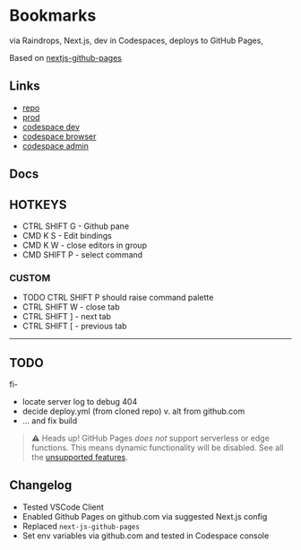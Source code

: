 # Bookmarks 

via Raindrops, Next.js, dev in Codespaces, deploys to GitHub Pages,

Based on [nextjs-github-pages](https://github.com/gregrickaby/nextjs-github-pages)

## Links
- [repo](https://github.com/seeReadCode/bookmarks)
- [prod](https://seereadcode.github.io/bookmarks/)
- [codespace dev](https://shiny-lamp-wpjpj5q7vj3ggw9.github.dev/)
- [codespace browser](https://shiny-lamp-wpjpj5q7vj3ggw9-4205.app.github.dev/)
- [codespace admin](https://github.com/codespaces?repository_id=1036822786)


## Docs

## HOTKEYS
- CTRL SHIFT G - Github pane
- CMD K S - Edit bindings
- CMD K W - close editors in group
- CMD SHIFT P - select command

### CUSTOM
- TODO CTRL SHIFT P should raise command palette
- CTRL SHIFT W - close tab
- CTRL SHIFT ] - next tab
- CTRL SHIFT [ - previous tab


---
## TODO
fi-
- locate server log to debug 404
- decide deploy.yml (from cloned repo) v. alt from github.com
- ... and fix build
> ⚠️ Heads up! GitHub Pages _does not_ support serverless or edge functions. This means dynamic functionality will be disabled. See all the [unsupported features](https://nextjs.org/docs/app/building-your-application/deploying/static-exports#unsupported-features).


## Changelog
- Tested VSCode Client
- Enabled Github Pages on github.com via suggested Next.js config
- Replaced `next-js-github-pages`
- Set env variables via github.com and tested in Codespace console
